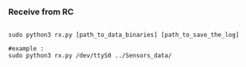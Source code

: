 ### Receive from RC

```console

sudo python3 rx.py [path_to_data_binaries] [path_to_save_the_log]

#example :
sudo python3 rx.py /dev/ttyS0 ../Sensors_data/ 
```
